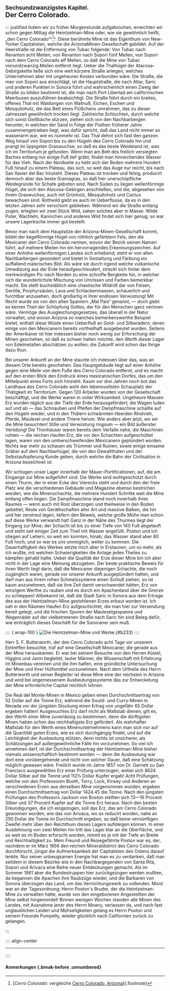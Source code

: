 ## <small>Sechsundzwanzigstes Kapitel.</small><br />Der Cerro Colorado.

::: justified
Indem wir zu früher Morgenstunde aufgebrochen, erreichten wir schon gegen Mittag
die Heintzelman-Mine oder, wie sie gewöhnlich heißt, „den Cerro Colorado“^[^2601]^. Diese
berühmte Mine ist das Eigenthum von New-Yorker Capitalisten, welche die
ArizonaMinen-Gesellschaft gebildet. Auf der Heerstraße ist die Entfernung von
Tubac folgende: Von Tubac nach Revanton acht Meilen, von Revanton nach Sopori
fünf Meilen, von Sopori nach dem Cerro Colorado elf Meilen, so daß die Mine von
Tubac vierundzwanzig Meilen entfernt liegt. Ueber die Thalhügel der
Atacosa-Gebirgskette ließe sich eine weit kürzere Straße anlegen, welches
Unternehmen aber mit ungeheuren Kosten verbunden wäre. Die Straße, die man von
Sopori aus einschlägt, ist die Hauptstraße, die nach Altar, Saric und anderen
Punkten in Sonora führt und wahrscheinlich einen Zweig der Straße zu bilden
bestimmt ist, die man nach Port Libertad am californischen Meerbusen auszuführen
beabsichtigt. Die Straße führt durch ein breites, offenes Thal mit Waldungen von
Wallnuß, Eichen, Eschen und Mesquitoholz, die das Bett eines Flüßchens umrahmen,
das zu dieser Jahreszeit gewöhnlich trocken liegt. Zahlreiche Schluchten, durch
welche sich sonst Gießbäche stürzen, ziehen sich von den Nachbarbergen herunter,
in welchen der Sand in Folge der Fluthen früherer Jahre zusammengetrieben liegt,
was dafür spricht, daß das Land nicht immer so wasserarm war, wie es nunmehr
ist. Das Thal dehnt sich fast den ganzen Weg hinauf von Sopori bis zu den Hügeln
des Cerro Colorado hin und prangt im üppigsten Graswuchse, so daß es das beste
Weideland ist, was ich im Territorium je gefunden. Wenn man am Bett des freilich
versiegten Baches entlang nur einige Fuß tief gräbt, findet man hinreichendes
Wasser für das Vieh. Nach der Nordseite zu hebt sich der Boden mehrere Hundert
Fuß hinauf zu einem Plateau, das sich, so weit das Auge nur reicht, bis nach San
Xavier del Bac hinzieht. Dieses Plateau ist trocken und felsig, producirt
dennoch aber das beste Gramagras, so daß hier unerschöpfliche Weidegründe für
Schafe geboten sind. Nach Süden zu liegen wellenförmige Hügel, die sich den
Atacosa-Gebirgen anschließen, und die, abgesehen von ihrem Graswuchse, auch mit
Grünholz, Mesquitoholz und Cactus bewachsen sind. Rothwild giebt es auch im
Ueberflusse, da es in den letzten Jahren sehr verschont geblieben. Während wir
die Straße entlang zogen, erlegten wir zwei Stück Wild, sahen solches aber in
Masse. Wilde Puter, Wachteln, Kaninchen und anderes Wild findet sich hier genug;
so war unsere Lagerküche immer gut bestellt.

Bevor man nach dem Hauptsitze der Arizona-Minen-Gesellschaft kommt, bildet der
kegelförmige Hügel von röthlich gefärbtem Fels, den die Mexicaner den Cerro
Colorado nennen, wovon der Bezirk seinen Namen führt, auf mehrere Meilen hin ein
hervorragendes Erkennungszeichen. Auf einer Anhöhe wellenförmigen Landes sich
erhebend, steht er von allen Nachbarbergen gesondert und bietet in Gestaltung
und Färbung ein auffallend malerisches Bild. Als wäre sie durch irgend welche
vulkanische Umwälzung aus der Erde heraufgeschleudert, streckt sich hinter dem
merkwürdigen Pic nach Norden zu eine schroffe Bergkette hin, in welcher sich die
wunderlichste Mischung von Umrissen und Farben bemerkbar macht. Sie stellt
buchstäblich eine chaotische Wildniß dar von Felsen, Gerölle, Porphyrsäulen,
Lava und Schlackenmassen, schauerlich und furchtbar anzusehen, doch großartig in
ihrer endlosen Verwüstung! Mit Recht wurde sie von den alten Spaniern „Mal Pais“
genannt, — doch giebt es keinen Theil der Schöpfung Gottes, der für den Menschen
ganz verloren wäre. Vermöge des Ausgleichungsgesetzes, das überall in der Natur
vorwaltet, und wovon Arizona so manches bemerkenswerthe Beispiel bietet, enthält
diese Wüste einen Ueberfluß an Gold- und Silberadern, deren einige von den
Mexicanern bereits vortheilhaft ausgebeutet wurden. Seitens der Amerikaner ist
hier indessen bisher noch wenig zur Erforschung der Minen geschehen, so daß es
schwer halten möchte, den Werth dieser Lager von Edelmetallen abschätzen zu
wollen; die Zukunft wird schon das Ihrige dazu thun.

Bei unserer Ankunft an der Mine staunte ich indessen über das, was an diesem
Orte bereits geschehen. Das Hauptgebäude liegt auf einer Anhöhe gegen eine Meile
von dem Fuße des Cerro Colorado entfernt, und es macht auf den ersten Blick den
Eindruck eines mexicanischen Dorfes, das um den Mittelpunkt eines Forts sich
hinzieht. Kaum vor drei Jahren noch bot das Landhaus des Cerro Colorado wohl den
lebensvollsten Schauplatz der Thätigkeit im Territorium. Gegen 120 Arbeiter
wurden von der Gesellschaft beschäftigt, und die Werke waren in voller
Wirksamkeit. Ungeheure Massen Erz wurden täglich aus der Tiefe der Erde
herausgefördert; die Wagen luden auf und ab — das Schnauben und Pfeifen der
Dampfmaschine schallte auf den Hügeln wieder, und in den Thälern schwärmten
Heerden Rindvieh, Pferde, Maulesel und andere Thiere herum. Wie anders aber
jetzt, wo wir die Mine besuchten! Stille und Verwüstung ringsum — ein Bild
äußerster Verödung! Die Thonhäuser waren bereits dem Verfalle nahe, die
Maschinen ruhten — die reichen Haufen Erz, die vor den Schachten aufgeschüttet
lagen, waren von den umherschweifenden Mexicanern geplündert worden. Nichts war
mehr zu schauen als Trümmer und Ruinen, sowie einige einsame Gräber auf dem
Nachbarhügel, die von den Gewaltthaten und der Selbstaufopferung Kunde geben,
durch welche die Bahn der Civilisation in Arizona bezeichnet ist.

Wir schlugen unser Lager innerhalb der Mauer-Portificationen, auf, die am
Eingange zur Mine aufgeführt sind. Die Werke sind wohlgeschützt durch einen
Thurm, der in einer Ecke des Vierecks steht und durch den der freie Platz wie
die verschiedenen Gebäude und Magazine ebenso bestrichen werden, wie die
Minenschachte, die mehrere Hundert Schritte weit die Mine entlang offen liegen.
Die Dampfmaschine stand noch innerhalb ihres Raumes — wenn auch mit Rost
überzogen und theilweise in den Boden gebettet; Reste von Geräthschaften aller
Art und massive Balken, die hin und her zerstreut lagen, liefern den Beweis,
welche große Mühe man schon auf diese Werke verwandt hat! Ganz in der Nähe des
Thurmes liegt der Eingang zur Mine; der Schacht ist bis zu einer Tiefe von 140
Fuß abgeteuft und steht seit einiger Zeit zum Theil mit Wasser angefüllt. Poston
und ich stiegen auf Leitern, so weit wir konnten, hinab; das Wasser stand aber
60 Fuß hoch, und so war es uns unmöglich, weiter zu kommen. Die Dauerhaftigkeit
des Werkes setzte mich aber in Erstaunen, um so mehr, als ich wußte, mit welchen
Schwierigkeiten die Anlage jedes Theiles zu kämpfen gehabt hatte. Ueber die
Qualität der Erze dieser Mine bin ich aber nicht in der Lage eine Meinung
abzugeben. Der beste praktische Beweis für ihren Werth liegt darin, daß die
Mexicaner diejenigen Schachte, die noch zugänglich waren, gerade vor unserer
Ankunft ausgeplündert hatten, und darf man aus ihrem rohen Schmelzsysteme einen
Schluß ziehen, so ist kaum anzunehmen, daß sie ihre Zeit damit verschwendet
hätten, Erz von winzigem Werthe zu rauben und es durch ein Apachenland über die
Grenze zu schleppen! Allbekannt ist, daß die Stadt Saric in Sonora aus dem
Ertrage des aus der Heintzelman-Mine gestohlenen Erzes erbaut worden ist. Ich
sah in den Räumen Haufen Erz aufgeschichtet, die man hier zur Versendung bereit
gelegt, und die frischen Spuren der Mauleselgespanne und Wagenräder auf der
vielbetretenen Straße nach Saric hin sind Beleg dafür, wie einträglich dieses
Geschäft für die Sonoraner sein muß.

:::: {.wrap-100 }
![Die Heintzelman-Mine und Werke.](Abenteuer_im_Apachenlande_0233.jpg "Die Heintzelman-Mine und Werke."){#b233}
::::

Herr S. F. Butterworth, der den Cerro Colorado acht Tage vor unserem Eintreffen
besuchte, traf auf eine Gesellschaft Mexicaner, die gerade aus der Mine
herauskamen. Er war bei seinem Besuche von den Herren Küstel, Higgins und Janin
begleitet, lauter Männer, die Wissenschaft mit Erfahrung im Minenbau vereinen
und die ihm halfen, eine gründliche Untersuchung der Mine und ihrer Hülfsmittel
vorzunehmen. Nach dem Urtheile des Herrn Butterworth und seiner Begleiter ist
diese Mine eine der reichsten in Arizona und wird bei angemessenem
Ausbeutungssysteme das zur Entwickelung der Mine erforderliche Capital reichlich
lohnen.

Die Real del Monte-Minen in Mexico geben einen Durchschnittsertrag von 52 Dollar
auf die Tonne Erz, während die Gould- und Curry-Minen in Nevada vor der jüngsten
Stockung einen Ertrag von ungefähr 65 Dollar ergeben hatten! Ausgesuchtes Erz
darf nicht als Maßstab dienen, gilt es, den Werth einer Mine zuverlässig zu
bestimmen, denn die dürftigsten Minen haben schon das reichhaltigste Erz
gefördert. Als wahrhafter Maßstab für den Werth eines Minenunternehmens kann man
sich nur auf die Quantität guten Erzes, wie es sich durchgängig findet, und auf
die Leichtigkeit der Ausbeutung stützen, denn nichts ist unsicherer, als
Schätzungen auf außergewöhnliche Fälle hin vorzunehmen. So viel ich annehmen
darf, ist der Durchschnittsertrag der Heintzelman-Mine bisher niemals
wissenschaftlich bestimmt worden — denn die Ausbeutung war dort eine
vorübergehende und nicht von solcher Dauer, daß eine Schätzung möglich gewesen
wäre. Freilich wurde im Jahre 1857 von Dr. Garnett zu San Francisco ausgewähltes
Erz einer Prüfung unterzogen, wobei sich 8624 Dollar Silber auf die Tonne und
112⅕ Dollar Kupfer ergab! Acht Prüfungen, welche von den Professoren Booth,
Torry, Lock, Kinsey und Anderen an verschiedenen Erzen aus derselben Mine
vorgenommen wurden, ergaben einen Durchschnittsertrag von Dollar 1424.45 die
Tonne. Nach den jüngsten Prüfungen des Professors Jackson von Boston stellten
sich 13—16 Procent Silber und 37 Procent Kupfer auf die Tonne Erz heraus. Nach
den besten Erkundigungen, die ich eingezogen, soll das Erz, das am Cerro
Colorado gewonnen worden, wie das von Arivaca, wo es reducirt worden, nahe an 250
Dollar die Tonne im Durchschnitt ergeben, so daß keine vernünftigen Zweifel mehr
über den Reichthum dieses Lagers aufsteigen können. In einer Ausdehnung von
zwei Meilen hin tritt das Lager klar an die Oberfläche, und so weit es im Boden
erforscht worden, nimmt es je mit der Tiefe an Breite und Reichhaltigkeit zu.
Mein Freund und Reisegefährte Poston war es, der, nachdem er im März 1856 den
reichen Mineraldistrict des Cerro Colorado durchforscht, jüngst die
Aufmerksamkeit der Capitalisten des Ostens darauf lenkte. Nur seiner unbeugsamen
Energie hat man es zu verdanken, daß man seitdem in diesem Bezirke wie in den
Nachbargegenden von Santa Rita, Sopori und Arivaca eine Reihe neuer Entdeckungen
gemacht. Als im Sommer 1861 aber die Bundestruppen hier zurückgezogen werden
mußten, da begannen die Apachen ihre Raubzüge wieder, und die Barbaren von
Sonora überzogen das Land, um das Vernichtungswerk zu vollenden. Mord war an der
Tagesordnung; Herrn Poston's Bruder, der die Heintzelman-Mine zu verwalten
hatte, wurde von den eingeborenen Angestellten der Mine selbst hingemordet!
Binnen wenigen Wochen standen alle Minen des Landes, mit Ausnahme jener des
Herrn Mowry, verlassen da, und nach fast unglaublichen Leiden und Mühseligkeiten
gelang es Herrn Poston und seinem Freunde Pumpelly, wieder glücklich nach
Californien zurück zu gelangen.

:::

:::: align-center
****
::::

#### **Anmerkungen** {.break-before .unnumbered}

[^2601]: [*Cerro Colorado*: vergleiche [Cerro Colorado, Arizona](https://en.wikipedia.org/wiki/Cerro_Colorado,_Arizona)]{.footnote}
